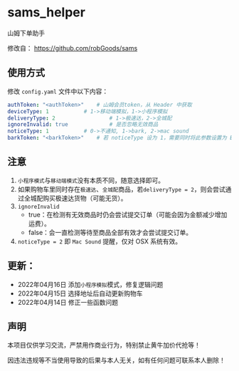 # sams_helper

山姆下单助手

修改自： https://github.com/robGoods/sams

## 使用方式

修改 `config.yaml` 文件中以下内容：

```yaml
authToken: "<authToken>"	# 山姆会员token，从 Header 中获取
deviceType: 1			# 1->移动端模拟，1->小程序模拟
deliveryType: 2                 # 1->极速达，2->全城配
ignoreInvalid: true             # 是否忽略无效商品
noticeType: 1			# 0->不通知, 1->bark, 2->mac sound
barkToken: "<barkToken>"	# 若 noticeType 设为 1，需要同时将此参数设置为 Bark 通知 token
```

## 注意

1. `小程序模式`与`移动端模式`没有本质不同，随意选择即可。
2. 如果购物车里同时存在`极速达`、`全城配`商品，若`deliveryType = 2`，则会尝试通过全城配购买极速达货物（可能无货）。
3. `ignoreInvalid`
   - true：在检测有无效商品时仍会尝试提交订单（可能会因为金额减少增加运费）。
   - false：会一直检测等待至商品全部有效才会尝试提交订单。
4. `noticeType = 2` 即 `Mac Sound` 提醒，仅对 OSX 系统有效。

## 更新：

- 2022年04月16日 添加`小程序模拟`模式，修复逻辑问题
- 2022年04月15日 选择地址后自动更新购物车
- 2022年04月14日 修正一些函数问题

## 声明

本项目仅供学习交流，严禁用作商业行为，特别禁止黄牛加价代抢等！

因违法违规等不当使用导致的后果与本人无关，如有任何问题可联系本人删除！
